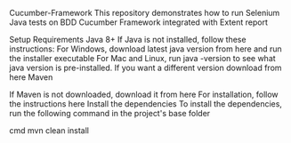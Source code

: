 Cucumber-Framework
This repository demonstrates how to run Selenium Java tests on BDD Cucumber Framework integrated with Extent report

Setup
Requirements
Java 8+
If Java is not installed, follow these instructions:
For Windows, download latest java version from here and run the installer executable
For Mac and Linux, run java -version to see what java version is pre-installed. If you want a different version download from here
Maven

If Maven is not downloaded, download it from here
For installation, follow the instructions here
Install the dependencies
To install the dependencies, run the following command in the project's base folder

cmd mvn clean install
